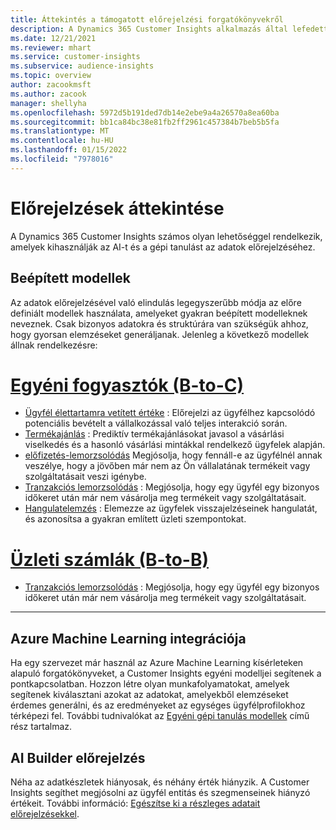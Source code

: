 ```yaml
---
title: Áttekintés a támogatott előrejelzési forgatókönyvekről
description: A Dynamics 365 Customer Insights alkalmazás által lefedett előrejelzési forgatókönyvek és lehetőségek.
ms.date: 12/21/2021
ms.reviewer: mhart
ms.service: customer-insights
ms.subservice: audience-insights
ms.topic: overview
author: zacookmsft
ms.author: zacook
manager: shellyha
ms.openlocfilehash: 5972d5b191ded7db14e2ebe9a4a26570a8ea60ba
ms.sourcegitcommit: bb1ca84bc38e81fb2ff2961c457384b7beb5b5fa
ms.translationtype: MT
ms.contentlocale: hu-HU
ms.lasthandoff: 01/15/2022
ms.locfileid: "7978016"
---
```

# <a name="predictions-overview"></a>Előrejelzések áttekintése

A Dynamics 365 Customer Insights számos olyan lehetőséggel rendelkezik, amelyek kihasználják az AI-t és a gépi tanulást az adatok előrejelzéséhez. 

## <a name="out-of-box-models"></a>Beépített modellek

Az adatok előrejelzésével való elindulás legegyszerűbb módja az előre definiált modellek használata, amelyeket gyakran beépített modelleknek neveznek. Csak bizonyos adatokra és struktúrára van szükségük ahhoz, hogy gyorsan elemzéseket generáljanak. Jelenleg a következő modellek állnak rendelkezésre: 

# <a name="individual-consumers-b-to-c"></a>[Egyéni fogyasztók (B-to-C)](#tab/b2c)

- [Ügyfél élettartamra vetített értéke](predict-customer-lifetime-value.md) : Előrejelzi az ügyfélhez kapcsolódó potenciális bevételt a vállalkozással való teljes interakció során.
- [Termékajánlás](predict-product-recommendation.md) : Prediktív termékajánlásokat javasol a vásárlási viselkedés és a hasonló vásárlási mintákkal rendelkező ügyfelek alapján.
- [előfizetés-lemorzsolódás](predict-subscription-churn.md) Megjósolja, hogy fennáll-e az ügyfélnél annak veszélye, hogy a jövőben már nem az Ön vállalatának termékeit vagy szolgáltatásait veszi igénybe.
- [Tranzakciós lemorzsolódás](predict-transactional-churn.md) : Megjósolja, hogy egy ügyfél egy bizonyos időkeret után már nem vásárolja meg termékeit vagy szolgáltatásait.
- [Hangulatelemzés](sentiment-analysis.md) : Elemezze az ügyfelek visszajelzéseinek hangulatát, és azonosítsa a gyakran említett üzleti szempontokat.

# <a name="business-accounts-b-to-b"></a>[Üzleti számlák (B-to-B)](#tab/b2b)

- [Tranzakciós lemorzsolódás](predict-transactional-churn.md) : Megjósolja, hogy egy ügyfél egy bizonyos időkeret után már nem vásárolja meg termékeit vagy szolgáltatásait.

---


## <a name="azure-machine-learning-integration"></a>Azure Machine Learning integrációja

Ha egy szervezet már használ az Azure Machine Learning kísérleteken alapuló forgatókönyveket, a Customer Insights egyéni modelljei segítenek a pontkapcsolatban. Hozzon létre olyan munkafolyamatokat, amelyek segítenek kiválasztani azokat az adatokat, amelyekből elemzéseket érdemes generálni, és az eredményeket az egységes ügyfélprofilokhoz térképezi fel. További tudnivalókat az [Egyéni gépi tanulás modellek](custom-models.md) című rész tartalmaz.

## <a name="ai-builder-prediction"></a>AI Builder előrejelzés

Néha az adatkészletek hiányosak, és néhány érték hiányzik. A Customer Insights segíthet megjósolni az ügyfél entitás és szegmenseinek hiányzó értékeit. További információ: [Egészítse ki a részleges adatait előrejelzésekkel](predictions.md).
